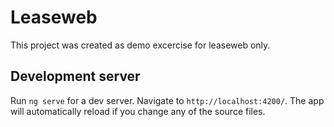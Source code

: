 # Leaseweb

This project was created as demo excercise for leaseweb only. 

## Development server

Run `ng serve` for a dev server. Navigate to `http://localhost:4200/`. The app will automatically reload if you change any of the source files.


